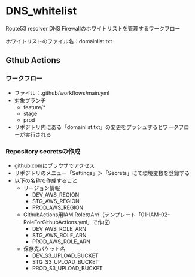 # DNS_whitelist
Route53 resolver DNS Firewallのホワイトリストを管理するワークフロー

ホワイトリストのファイル名：domainlist.txt

## Gthub Actions

### ワークフロー
- ファイル：.github/workflows/main.yml
- 対象ブランチ
  - feature/*
  - stage
  - prod
- リポジトリ内にある「domainlist.txt」の変更をプッシュするとワークフローが実行される

### Repository secretsの作成
- [github.com](https://github.com/)にブラウザでアクセス
- リポジトリのメニュー「Settings」＞「Secrets」にて環境変数を登録する
- 以下の名称で作成すること
  - リージョン情報
    - DEV_AWS_REGION
    - STG_AWS_REGION
    - PROD_AWS_REGION
  - GithubActions用IAM RoleのArn（テンプレート「01-IAM-02-RoleForGithubActions.yml」で作成）
    - DEV_AWS_ROLE_ARN
    - STG_AWS_ROLE_ARN
    - PROD_AWS_ROLE_ARN
  - 保存先バケット名
    - DEV_S3_UPLOAD_BUCKET
    - STG_S3_UPLOAD_BUCKET
    - PROD_S3_UPLOAD_BUCKET

